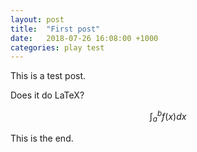 ```yaml
---
layout: post
title:  "First post"
date:   2018-07-26 16:08:00 +1000
categories: play test
---
```

This is a test post.

Does it do LaTeX?

$$\int_a^b f(x) dx$$

This is the end.
